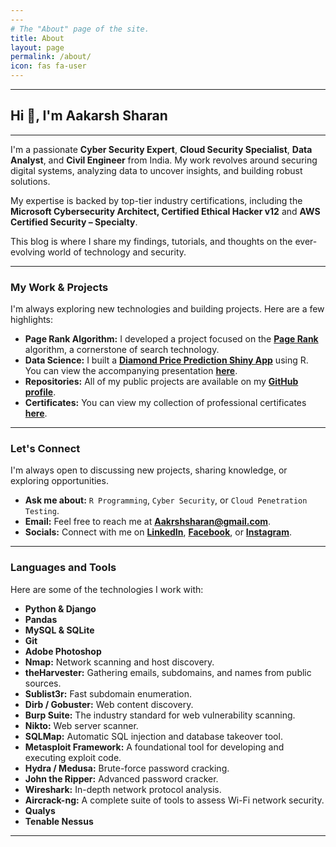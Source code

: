 ```yaml
---
---
# The "About" page of the site.
title: About
layout: page
permalink: /about/
icon: fas fa-user
---
```


---
## Hi 👋, I'm Aakarsh Sharan

---

I'm a passionate **Cyber Security Expert**, **Cloud Security Specialist**, **Data Analyst**, and **Civil Engineer** from India. My work revolves around securing digital systems, analyzing data to uncover insights, and building robust solutions.

My expertise is backed by top-tier industry certifications, including the **Microsoft Cybersecurity Architect, Certified Ethical Hacker v12** and **AWS Certified Security – Specialty**.

This blog is where I share my findings, tutorials, and thoughts on the ever-evolving world of technology and security.

---

### My Work & Projects

I'm always exploring new technologies and building projects. Here are a few highlights:

* **Page Rank Algorithm:** I developed a project focused on the **[Page Rank](https://github.com/SharanAki/Page-Rank)** algorithm, a cornerstone of search technology.
* **Data Science:** I built a **[Diamond Price Prediction Shiny App](https://sharanaki.shinyapps.io/diam/)** using R. You can view the accompanying presentation **[here](https://rpubs.com/Sharan/PredictingDiamondPrice)**.
* **Repositories:** All of my public projects are available on my **[GitHub profile](https://github.com/SharanAki?tab=repositories)**.
* **Certificates:** You can view my collection of professional certificates **[here](https://github.com/SharanAki/Certificates/tree/main/Certificate)**.

---

### Let's Connect

I'm always open to discussing new projects, sharing knowledge, or exploring opportunities.

* **Ask me about:** `R Programming`, `Cyber Security`, or `Cloud Penetration Testing`.
* **Email:** Feel free to reach me at **Aakrshsharan@gmail.com**.
* **Socials:** Connect with me on **[LinkedIn](https://linkedin.com/in/aakarsh-sharan-9249b6125/)**, **[Facebook](https://www.facebook.com/aakrsh.sharan)**, or **[Instagram](https://www.instagram.com/sharanaakarsh/)**.

---

### Languages and Tools

Here are some of the technologies I work with:

* **Python & Django**
* **Pandas**
* **MySQL & SQLite**
* **Git**
* **Adobe Photoshop**
* **Nmap:** Network scanning and host discovery.
* **theHarvester:** Gathering emails, subdomains, and names from public sources.
* **Sublist3r:** Fast subdomain enumeration.
* **Dirb / Gobuster:** Web content discovery.
* **Burp Suite:** The industry standard for web vulnerability scanning.
* **Nikto:** Web server scanner.
* **SQLMap:** Automatic SQL injection and database takeover tool.
* **Metasploit Framework:** A foundational tool for developing and executing exploit code.
* **Hydra / Medusa:** Brute-force password cracking.
* **John the Ripper:** Advanced password cracker.
* **Wireshark:** In-depth network protocol analysis.
* **Aircrack-ng:** A complete suite of tools to assess Wi-Fi network security.
* **Qualys**
* **Tenable Nessus**

---
